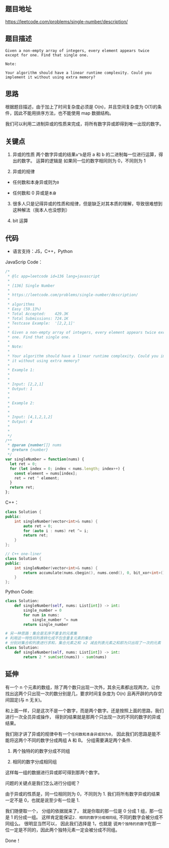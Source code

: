 ## 题目地址

https://leetcode.com/problems/single-number/description/

## 题目描述

```
Given a non-empty array of integers, every element appears twice except for one. Find that single one.

Note:

Your algorithm should have a linear runtime complexity. Could you implement it without using extra memory?
```

## 思路

根据题目描述，由于加上了时间复杂度必须是 O(n)，并且空间复杂度为 O(1)的条件，因此不能用排序方法，也不能使用 map 数据结构。

我们可以利用二进制异或的性质来完成，将所有数字异或即得到唯一出现的数字。

## 关键点

1. 异或的性质
   两个数字异或的结果`a^b`是将 a 和 b 的二进制每一位进行运算，得出的数字。 运算的逻辑是
   如果同一位的数字相同则为 0，不同则为 1

2. 异或的规律

- 任何数和本身异或则为`0`

- 任何数和 0 异或是`本身`

3. 很多人只是记得异或的性质和规律，但是缺乏对其本质的理解，导致很难想到这种解法（我本人也没想到）

4. bit 运算

## 代码

* 语言支持：JS，C++，Python

JavaScrip Code：
```js
/*
 * @lc app=leetcode id=136 lang=javascript
 *
 * [136] Single Number
 *
 * https://leetcode.com/problems/single-number/description/
 *
 * algorithms
 * Easy (59.13%)
 * Total Accepted:    429.3K
 * Total Submissions: 724.1K
 * Testcase Example:  '[2,2,1]'
 *
 * Given a non-empty array of integers, every element appears twice except for
 * one. Find that single one.
 *
 * Note:
 *
 * Your algorithm should have a linear runtime complexity. Could you implement
 * it without using extra memory?
 *
 * Example 1:
 *
 *
 * Input: [2,2,1]
 * Output: 1
 *
 *
 * Example 2:
 *
 *
 * Input: [4,1,2,1,2]
 * Output: 4
 *
 *
 */
/**
 * @param {number[]} nums
 * @return {number}
 */
var singleNumber = function(nums) {
  let ret = 0;
  for (let index = 0; index < nums.length; index++) {
    const element = nums[index];
    ret = ret ^ element;
  }
  return ret;
};
```
C++：
```C++
class Solution {
public:
    int singleNumber(vector<int>& nums) {
        auto ret = 0;
        for (auto i : nums) ret ^= i;
        return ret;
    }
};

// C++ one-liner
class Solution {
public:
    int singleNumber(vector<int>& nums) {
        return accumulate(nums.cbegin(), nums.cend(), 0, bit_xor<int>());
    }
};
```

Python Code:

```python
class Solution:
    def singleNumber(self, nums: List[int]) -> int:
        single_number = 0
        for num in nums:
            single_number ^= num
        return single_number

# 另一种思路：集合是无序不重复的元素集
# 利用这一特性将列表转化成不包含重复元素的集合
# 分别对集合和列表进行求和，集合元素之和 x2 减去列表元素之和即为只出现了一次的元素
class Solution:
    def singleNumber(self, nums: List[int]) -> int:
        return 2 * sum(set(nums)) - sum(nums)
```


## 延伸

有一个 n 个元素的数组，除了两个数只出现一次外，其余元素都出现两次，让你找出这两个只出现一次的数分别是几，要求时间复杂度为 O(n) 且再开辟的内存空间固定(与 n 无关)。

和上面一样，只是这次不是一个数字，而是两个数字。还是按照上面的思路，我们进行一次全员异或操作，
得到的结果就是那两个只出现一次的不同的数字的异或结果。

我们刚才讲了异或的规律中有一个`任何数和本身异或则为0`， 因此我们的思路是能不能将这两个不同的数字分成两组 A 和 B。
分组需要满足两个条件.

1. 两个独特的的数字分成不同组

2. 相同的数字分成相同组

这样每一组的数据进行异或即可得到那两个数字。

问题的关键点是我们怎么进行分组呢？

由于异或的性质是，同一位相同则为 0，不同则为 1. 我们将所有数字异或的结果一定不是 0，也就是说至少有一位是 1.

我们随便取一个， 分组的依据就来了， 就是你取的那一位是 0 分成 1 组，那一位是 1 的分成一组。
这样肯定能保证`2. 相同的数字分成相同组`, 不同的数字会被分成不同组么。 很明显当然可以， 因此我们选择是 1，也就是
说`两个独特的的数字`在那一位一定是不同的，因此两个独特元素一定会被分成不同组。

Done！
